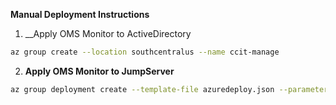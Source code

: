 __Manual Deployment Instructions__

1. __Apply OMS Monitor to ActiveDirectory

```bash
az group create --location southcentralus --name ccit-manage
```

2. __Apply OMS Monitor to JumpServer__

```bash
az group deployment create --template-file azuredeploy.json --parameters params.json --resource-group ccit-manage
```
